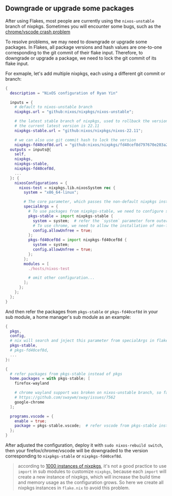 
## Downgrade or upgrade some packages

After using Flakes, most people are currently using the `nixos-unstable` branch of nixpkgs. Sometimes you will encounter some bugs, such as the [chrome/vscode crash problem](https://github.com/swaywm/sway/issues/7562)

To resolve problems, we may need to downgrade or upgrade some packages. In Flakes, all package versions and hash values are one-to-one corresponding to the git commit of their flake input.
Therefore, to downgrade or upgrade a package, we need to lock the git commit of its flake input.

For exmaple, let's add multiple nixpkgs, each using a different git commit or branch:

```nix
{
  description = "NixOS configuration of Ryan Yin"

  inputs = {
    # default to nixos-unstable branch
    nixpkgs.url = "github:nixos/nixpkgs/nixos-unstable";

    # the latest stable branch of nixpkgs, used to rollback the version of some packages
    # the current latest version is 22.11
    nixpkgs-stable.url = "github:nixos/nixpkgs/nixos-22.11";

    # we can also use git commit hash to lock the version
    nixpkgs-fd40cef8d.url = "github:nixos/nixpkgs/fd40cef8d797670e203a27a91e4b8e6decf0b90c";
  outputs = inputs@{
    self,
    nixpkgs,
    nixpkgs-stable,
    nixpkgs-fd40cef8d,
    ...
  }: {
    nixosConfigurations = {
      nixos-test = nixpkgs.lib.nixosSystem rec {
        system = "x86_64-linux";

        # The core parameter, which passes the non-default nixpkgs instances to other nix modules
        specialArgs = {
          # To use packages from nixpkgs-stable, we need to configure some parameters for it first
          pkgs-stable = import nixpkgs-stable {
            system = system;  # refer the `system` parameter form outer scope recursively
            # To use chrome, we need to allow the installation of non-free software
            config.allowUnfree = true;
          };
          pkgs-fd40cef8d = import nixpkgs-fd40cef8d {
            system = system;
            config.allowUnfree = true;
          };
        };
        modules = [
          ./hosts/nixos-test

          # omit other configuration...
        ];
      };
    };
  };
}
```

And then refer the packages from `pkgs-stable` or `pkgs-fd40cef8d` in your sub module, a home manager's sub module as an example:

```nix
{
  pkgs,
  config,
  # nix will search and jnject this parameter from specialArgs in flake.nix
  pkgs-stable,
  # pkgs-fd40cef8d,
  ...
}:

{
  # refer packages from pkgs-stable instead of pkgs
  home.packages = with pkgs-stable; [
    firefox-wayland

    # chrome wayland support was broken on nixos-unstable branch, so fallback to stable branch for now
    # https://github.com/swaywm/sway/issues/7562
    google-chrome
  ];

  programs.vscode = {
    enable = true;
    package = pkgs-stable.vscode;  # refer vscode from pkgs-stable instead of pkgs
  };
}
```

After adjusted the configuration, deploy it with `sudo nixos-rebuild switch`, then your firefox/chrome/vscode will be downgraded to the version corresponding to `nixpkgs-stable` or `nixpkgs-fd40cef8d`.

> according to [1000 instances of nixpkgs](https://discourse.nixos.org/t/1000-instances-of-nixpkgs/17347), it's not a good practice to use `import` in sub modules to customize `nixpkgs`, because each `import` will create a new instance of nixpkgs, which will increase the build time and memory usage as the configuration grows. So here we create all nixpkgs instances in `flake.nix` to avoid this problem.
